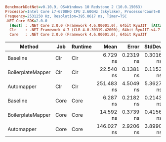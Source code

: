 ``` ini

BenchmarkDotNet=v0.10.9, OS=Windows 10 Redstone 2 (10.0.15063)
Processor=Intel Core i7-6700HQ CPU 2.60GHz (Skylake), ProcessorCount=8
Frequency=2531250 Hz, Resolution=395.0617 ns, Timer=TSC
.NET Core SDK=2.0.0
  [Host] : .NET Core 2.0.0 (Framework 4.6.00001.0), 64bit RyuJIT  [AttachedDebugger]
  Clr    : .NET Framework 4.7 (CLR 4.0.30319.42000), 64bit RyuJIT-v4.7.2110.0
  Core   : .NET Core 2.0.0 (Framework 4.6.00001.0), 64bit RyuJIT


```
 |            Method |  Job | Runtime |       Mean |     Error |    StdDev |        Min |        Max | Scaled | ScaledSD |  Gen 0 | Allocated |
 |------------------ |----- |-------- |-----------:|----------:|----------:|-----------:|-----------:|-------:|---------:|-------:|----------:|
 |          Baseline |  Clr |     Clr |   6.729 ns | 0.2319 ns | 0.3016 ns |   6.275 ns |   7.060 ns |   1.00 |     0.00 | 0.0178 |      56 B |
 | BoilerplateMapper |  Clr |     Clr |  22.540 ns | 0.1381 ns | 0.1153 ns |  22.366 ns |  22.792 ns |   3.36 |     0.15 | 0.0178 |      56 B |
 |        Automapper |  Clr |     Clr | 251.483 ns | 4.5049 ns | 5.3627 ns | 239.490 ns | 262.602 ns |  37.44 |     1.85 | 0.0176 |      56 B |
 |          Baseline | Core |    Core |   6.287 ns | 0.2182 ns | 0.2143 ns |   5.897 ns |   6.490 ns |   1.00 |     0.00 | 0.0178 |      56 B |
 | BoilerplateMapper | Core |    Core |  14.592 ns | 0.3739 ns | 0.4156 ns |  13.707 ns |  15.259 ns |   2.32 |     0.10 | 0.0178 |      56 B |
 |        Automapper | Core |    Core | 146.027 ns | 2.9206 ns | 3.8990 ns | 142.090 ns | 156.037 ns |  23.25 |     1.00 | 0.0176 |      56 B |
